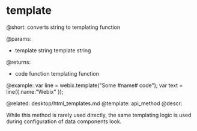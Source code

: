 template
=============

@short: converts string to templating function

@params:
- template      string     template string

@returns:
- code	function		templating function

@example:
var line = webix.template("Some #name# code");
var text = line({ name:"Webix" });

@related:
	desktop/html_templates.md
@template:	api_method
@descr:

While this method is rarely used directly, the same templating logic is
 used during configuration of data components look.
